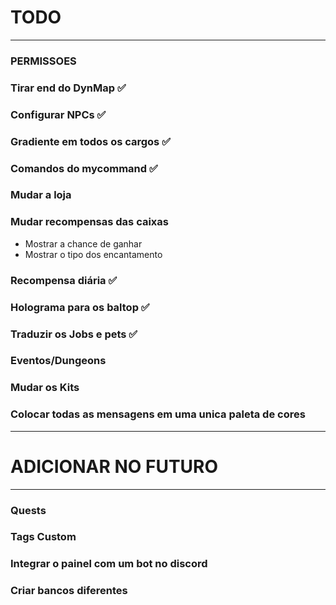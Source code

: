 # TODO
-------------
### PERMISSOES
### Tirar end do DynMap ✅
### Configurar NPCs ✅
### Gradiente em todos os cargos ✅
### Comandos do mycommand ✅
### Mudar a loja 
### Mudar recompensas das caixas
- Mostrar a chance de ganhar
- Mostrar o tipo dos encantamento
### Recompensa diária ✅
### Holograma para os baltop ✅
### Traduzir os Jobs e pets ✅
### Eventos/Dungeons 
### Mudar os Kits
### Colocar todas as mensagens em uma unica paleta de cores

-----------
# ADICIONAR NO FUTURO
-----------
### Quests
### Tags Custom
### Integrar o painel com um bot no discord
### Criar bancos diferentes
